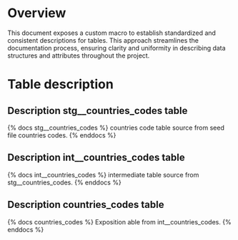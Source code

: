 # Overview
This document exposes a custom macro to establish standardized and consistent descriptions for tables.
This approach streamlines the documentation process, ensuring clarity and uniformity in describing data structures and attributes throughout the project.

# Table description

## Description stg__countries_codes table
{% docs stg__countries_codes %}
countries code table source from seed file countries codes.
{% enddocs %}
## Description int__countries_codes table
{% docs int__countries_codes %}
intermediate   table source from stg__countries_codes.
{% enddocs %}
## Description countries_codes table
{% docs countries_codes %}
Exposition able from int__countries_codes.
{% enddocs %}
